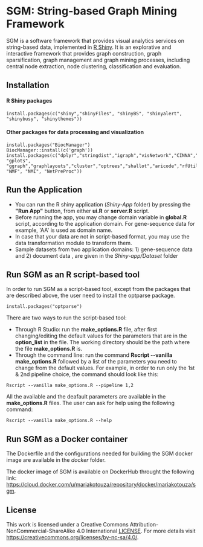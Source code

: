 # SGM: String-based Graph Mining Framework

SGM is a software framework that provides visual analytics services on string-based data, implemented in [R Shiny](https://shiny.rstudio.com/).
It is an explorative and interactive framework that provides graph construction, graph sparsification, graph management 
and graph mining processes, including central node extraction, node clustering, classification and evaluation.

## Installation

#### R Shiny packages

```
install.packages(c("shiny","shinyFiles", "shinyBS", "shinyalert", "shinybusy", "shinythemes"))
```

#### Other packages for data processing and visualization

```
install.packages("BiocManager")
BiocManager::install(c('graph'))
install.packages(c("dplyr","stringdist","igraph","visNetwork","CINNA","DT", "gplots", "ggraph","graphlayouts","cluster","optrees","shallot","aricode","rfUtilities", "NMF", "NMI", "NetPreProc"))
```

##  Run the Application

- You can run the R shiny application (*Shiny-App* folder) by pressing the **"Run App"** button, from either **ui.R** or **server.R** script.
- Before running the app, you may change domain variable in **global.R** script, according to the application domain. For gene-sequence data for example, 'AA' is used as domain name.
- In case that your data are not in script-based format, you may use the data transformation module to transform them.
- Sample datasets from two application domains: 1) gene-sequence data and 2) document data , are given in the *Shiny-app/Dataset* folder

##  Run SGM as an R script-based tool 
In order to run SGM as a script-based tool, except from the packages that are described above, the user need to install the optparse package.

```
install.packages("optparse") 
```

There are two ways to run the script-based tool:
- Through R Studio: run the **make_options.R** file, after first changing/editing the default values for the parameters that are in the **option_list** in the file. The working directory should be the path where the file **make_options.R** is.
- Through the command line: run the command **Rscript --vanilla make_options.R** followed by a list of the parameters you need to change from the default values. For example, in order to run only the 1st & 2nd pipeline choice, the command should look like this:

```
Rscript --vanilla make_options.R --pipeline 1,2 
```

All the available and the deafault parameters are available in the **make_options.R** files. The user can ask for help using the following command:
```
Rscript --vanilla make_options.R --help
```

##  Run SGM as a Docker container
The Dockerfile and the configurations needed for building the SGM docker image are available in the *docker* folder.

The docker image of SGM is available on DockerHub throught the following link:
https://cloud.docker.com/u/mariakotouza/repository/docker/mariakotouza/sgm.

##  License
This work is licensed under a Creative Commons Attribution-NonCommercial-ShareAlike 4.0 International  [LICENSE](License.md). For more details visit https://creativecommons.org/licenses/by-nc-sa/4.0/.